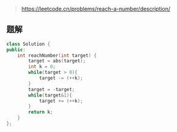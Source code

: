 > https://leetcode.cn/problems/reach-a-number/description/

## 题解

```C++
class Solution {
public:
    int reachNumber(int target) {
        target = abs(target);
        int k = 0;
        while(target > 0){
            target -= (++k);
        }
        target = -target;
        while(target&1){
            target += (++k);
        }
        return k;
    }
};
```